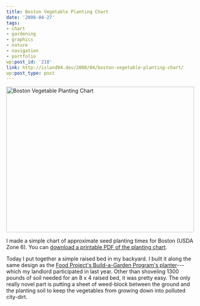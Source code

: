 ```yaml
---
title: Boston Vegetable Planting Chart
date: '2008-04-27'
tags:
- chart
- gardening
- graphics
- nature
- navigation
- portfolio
wp:post_id: '218'
link: http://island94.dev/2008/04/boston-vegetable-planting-chart/
wp:post_type: post
---
```


<a title="Boston Vegetable Planting Chart by bensheldon, on Flickr" href="http://www.flickr.com/photos/bensheldon/2447776678/"><img src="http://farm3.static.flickr.com/2300/2447776678_9cd6dc2a71.jpg" alt="Boston Vegetable Planting Chart" width="500" height="389" /></a>

I made a simple chart of approximate seed planting times for Boston (USDA Zone 6).  You can <a href="http://island94.org/files/island94.org/Boston Vegetable Planting Chart.pdf">download a printable PDF of the planting chart</a>.

Today I put together a simple raised bed in my backyard. I built it along the same design as the <a href="http://www.thefoodproject.org/agriculture/Internal1.asp?ID=601">Food Project's Build-a-Garden Program's planter</a>---which my landlord participated in last year.  Other than shoveling 1300 pounds of soil needed for an 8 x 4 raised bed, it was pretty easy.  The only really novel part is putting a sheet of weed-block between the ground and the planting soil to keep the vegetables from growing down into polluted city-dirt.
